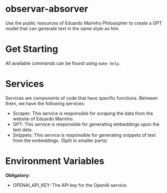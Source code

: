 # observar-absorver

Use the public resources of Eduardo Marinho Philosopher to create a GPT model that can generate text in the same style as him.

# Get Starting

All available commands can be found using `make help`.

# Services

Services are components of code that have specific functions. Between them, we have the following services:

- Scraper: This service is responsible for scraping the data from the website of Eduardo Marinho.
- GPT: This service is responsible for generating embeddings upon the text data.
- Snippets: This service is responsible for generating snippets of text from the embeddings. (Split in smaller parts)

# Environment Variables

**Obligatory:**

- OPENAI_API_KEY: The API key for the OpenAI service.
